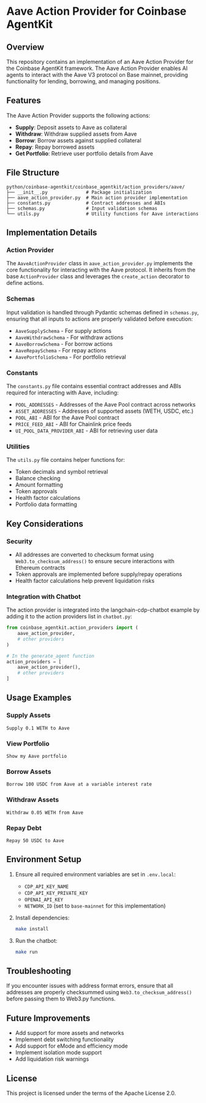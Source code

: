 # Aave Action Provider for Coinbase AgentKit

## Overview

This repository contains an implementation of an Aave Action Provider for the Coinbase AgentKit framework. The Aave Action Provider enables AI agents to interact with the Aave V3 protocol on Base mainnet, providing functionality for lending, borrowing, and managing positions.

## Features

The Aave Action Provider supports the following actions:

- **Supply**: Deposit assets to Aave as collateral
- **Withdraw**: Withdraw supplied assets from Aave
- **Borrow**: Borrow assets against supplied collateral
- **Repay**: Repay borrowed assets
- **Get Portfolio**: Retrieve user portfolio details from Aave

## File Structure

```
python/coinbase-agentkit/coinbase_agentkit/action_providers/aave/
├── __init__.py              # Package initialization
├── aave_action_provider.py  # Main action provider implementation
├── constants.py             # Contract addresses and ABIs
├── schemas.py               # Input validation schemas
└── utils.py                 # Utility functions for Aave interactions
```

## Implementation Details

### Action Provider

The `AaveActionProvider` class in `aave_action_provider.py` implements the core functionality for interacting with the Aave protocol. It inherits from the base `ActionProvider` class and leverages the `create_action` decorator to define actions.

### Schemas

Input validation is handled through Pydantic schemas defined in `schemas.py`, ensuring that all inputs to actions are properly validated before execution:

- `AaveSupplySchema` - For supply actions
- `AaveWithdrawSchema` - For withdraw actions
- `AaveBorrowSchema` - For borrow actions
- `AaveRepaySchema` - For repay actions
- `AavePortfolioSchema` - For portfolio retrieval

### Constants

The `constants.py` file contains essential contract addresses and ABIs required for interacting with Aave, including:

- `POOL_ADDRESSES` - Addresses of the Aave Pool contract across networks
- `ASSET_ADDRESSES` - Addresses of supported assets (WETH, USDC, etc.)
- `POOL_ABI` - ABI for the Aave Pool contract
- `PRICE_FEED_ABI` - ABI for Chainlink price feeds
- `UI_POOL_DATA_PROVIDER_ABI` - ABI for retrieving user data

### Utilities

The `utils.py` file contains helper functions for:

- Token decimals and symbol retrieval
- Balance checking
- Amount formatting
- Token approvals
- Health factor calculations
- Portfolio data formatting

## Key Considerations

### Security

- All addresses are converted to checksum format using `Web3.to_checksum_address()` to ensure secure interactions with Ethereum contracts
- Token approvals are implemented before supply/repay operations
- Health factor calculations help prevent liquidation risks

### Integration with Chatbot

The action provider is integrated into the langchain-cdp-chatbot example by adding it to the action providers list in `chatbot.py`:

```python
from coinbase_agentkit.action_providers import (
    aave_action_provider,
    # other providers
)

# In the generate_agent function
action_providers = [
    aave_action_provider(),
    # other providers
]
```

## Usage Examples

### Supply Assets

```
Supply 0.1 WETH to Aave
```

### View Portfolio

```
Show my Aave portfolio
```

### Borrow Assets

```
Borrow 100 USDC from Aave at a variable interest rate
```

### Withdraw Assets

```
Withdraw 0.05 WETH from Aave
```

### Repay Debt

```
Repay 50 USDC to Aave
```

## Environment Setup

1. Ensure all required environment variables are set in `.env.local`:
   - `CDP_API_KEY_NAME`
   - `CDP_API_KEY_PRIVATE_KEY`
   - `OPENAI_API_KEY`
   - `NETWORK_ID` (set to `base-mainnet` for this implementation)

2. Install dependencies:
   ```bash
   make install
   ```

3. Run the chatbot:
   ```bash
   make run
   ```

## Troubleshooting

If you encounter issues with address format errors, ensure that all addresses are properly checksummed using `Web3.to_checksum_address()` before passing them to Web3.py functions.

## Future Improvements

- Add support for more assets and networks
- Implement debt switching functionality
- Add support for eMode and efficiency mode
- Implement isolation mode support
- Add liquidation risk warnings

## License

This project is licensed under the terms of the Apache License 2.0.
